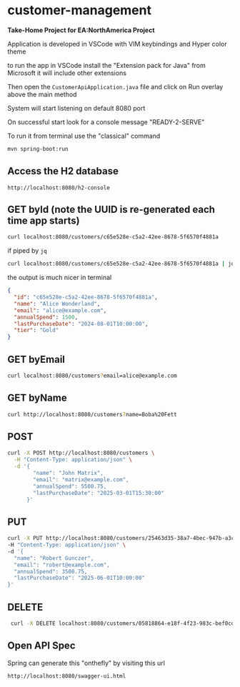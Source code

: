 # customer-management

**Take-Home Project for EA:NorthAmerica Project**

Application is developed in VSCode with VIM keybindings and Hyper color theme

to  run the app in VSCode install the "Extension pack for Java" from Microsoft it will include other extensions

Then open the `CustomerApiApplication.java` file and click on Run overlay above the main method

System will start listening on default 8080 port

On successful start look for a console message "READY-2-SERVE"

To run it from terminal use the "classical" command

```bash
mvn spring-boot:run
```


## Access the H2 database
```
http://localhost:8080/h2-console
```

## GET byId (note the UUID is re-generated each time app starts)

```bash
curl localhost:8080/customers/c65e528e-c5a2-42ee-8678-5f6570f4881a
```

 if piped by `jq`

```bash
curl localhost:8080/customers/c65e528e-c5a2-42ee-8678-5f6570f4881a | jq
```

  the output is much nicer in terminal
```json
{
  "id": "c65e528e-c5a2-42ee-8678-5f6570f4881a",
  "name": "Alice Wonderland",
  "email": "alice@example.com",
  "annualSpend": 1500,
  "lastPurchaseDate": "2024-08-01T10:00:00",
  "tier": "Gold"
}
```

## GET byEmail

```bash
curl localhost:8080/customers?email=alice@example.com
```

## GET byName

```bash
curl http://localhost:8080/customers?name=Boba%20Fett
```

## POST

```bash
curl -X POST http://localhost:8080/customers \
  -H "Content-Type: application/json" \
  -d '{
        "name": "John Matrix",
        "email": "matrix@example.com",
        "annualSpend": 5500.75,
        "lastPurchaseDate": "2025-03-01T15:30:00"
      }'
```

## PUT
```bash
curl -X PUT http://localhost:8080/customers/25463d35-38a7-4bec-947b-a3cbe108043a \
-H "Content-Type: application/json" \
-d '{
  "name": "Robert Gunczer",
  "email": "robert@example.com",
  "annualSpend": 3500.75,
  "lastPurchaseDate": "2025-06-01T10:00:00"
}'
```

## DELETE

```bash
 curl -X DELETE localhost:8080/customers/05818864-e18f-4f23-983c-bef0cd322ef7
```


## Open API Spec

Spring can generate this "onthefly" by visiting this url

```
http://localhost:8080/swagger-ui.html
```
